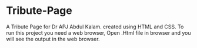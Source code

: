 # Tribute-Page
A Tribute Page for Dr APJ Abdul Kalam. created using HTML and CSS.
To run this project you need a web browser, Open .Html file in browser and you will see the output in the web browser.
